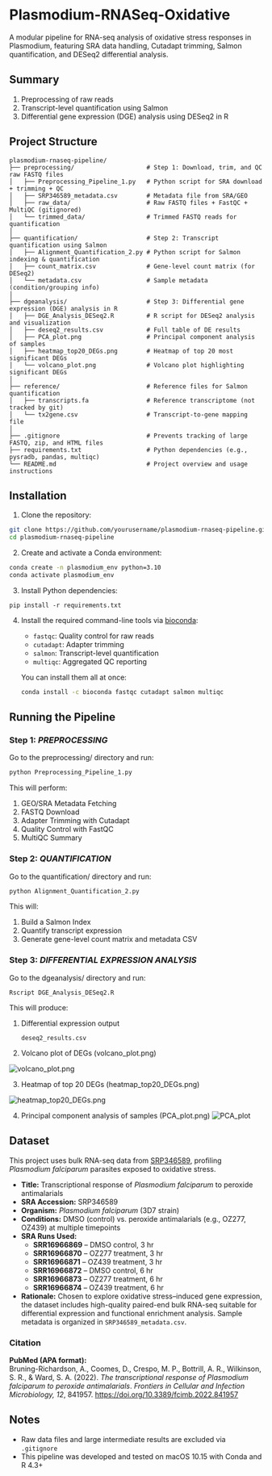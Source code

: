 # Plasmodium-RNASeq-Oxidative
A modular pipeline for RNA-seq analysis of oxidative stress responses in Plasmodium, featuring SRA data handling, Cutadapt trimming, Salmon quantification, and DESeq2 differential analysis.

## Summary
1. Preprocessing of raw reads
2. Transcript-level quantification using Salmon
3. Differential gene expression (DGE) analysis using DESeq2 in R

## Project Structure
```
plasmodium-rnaseq-pipeline/
├── preprocessing/                    # Step 1: Download, trim, and QC raw FASTQ files
│   ├── Preprocessing_Pipeline_1.py   # Python script for SRA download + trimming + QC
│   ├── SRP346589_metadata.csv        # Metadata file from SRA/GEO
│   ├── raw_data/                     # Raw FASTQ files + FastQC + MultiQC (gitignored)
│   └── trimmed_data/                 # Trimmed FASTQ reads for quantification
│
├── quantification/                   # Step 2: Transcript quantification using Salmon
│   ├── Alignment_Quantification_2.py # Python script for Salmon indexing & quantification
│   ├── count_matrix.csv              # Gene-level count matrix (for DESeq2)
│   └── metadata.csv                  # Sample metadata (condition/grouping info)
│
├── dgeanalysis/                      # Step 3: Differential gene expression (DGE) analysis in R
│   ├── DGE_Analysis_DESeq2.R         # R script for DESeq2 analysis and visualization
│   ├── deseq2_results.csv            # Full table of DE results
│   ├── PCA_plot.png                  # Principal component analysis of samples
│   ├── heatmap_top20_DEGs.png        # Heatmap of top 20 most significant DEGs
│   └── volcano_plot.png              # Volcano plot highlighting significant DEGs
│
├── reference/                        # Reference files for Salmon quantification
│   ├── transcripts.fa                # Reference transcriptome (not tracked by git)
│   └── tx2gene.csv                   # Transcript-to-gene mapping file
│
├── .gitignore                        # Prevents tracking of large FASTQ, zip, and HTML files
├── requirements.txt                  # Python dependencies (e.g., pysradb, pandas, multiqc)
└── README.md                         # Project overview and usage instructions
```
## Installation

1. Clone the repository:
```bash
git clone https://github.com/yourusername/plasmodium-rnaseq-pipeline.git
cd plasmodium-rnaseq-pipeline
```  

2. Create and activate a Conda environment:
```bash
conda create -n plasmodium_env python=3.10
conda activate plasmodium_env
```

3. Install Python dependencies:
```
pip install -r requirements.txt
```

4. Install the required command-line tools via [bioconda](https://bioconda.github.io/):
   - `fastqc`: Quality control for raw reads
   - `cutadapt`: Adapter trimming
   - `salmon`: Transcript-level quantification
   - `multiqc`: Aggregated QC reporting

   You can install them all at once:
   ```bash
   conda install -c bioconda fastqc cutadapt salmon multiqc

## Running the Pipeline

### Step 1:  *PREPROCESSING*
Go to the preprocessing/ directory and run: 
```python 
python Preprocessing_Pipeline_1.py
```
This will perform: 
1. GEO/SRA Metadata Fetching
2. FASTQ Download
3. Adapter Trimming with Cutadapt
4. Quality Control with FastQC
5. MultiQC Summary

### Step 2:  *QUANTIFICATION*
Go to the quantification/ directory and run:
```python
python Alignment_Quantification_2.py
```
This will: 
1. Build a Salmon Index
2. Quantify transcript expression
3. Generate gene-level count matrix and metadata CSV

### Step 3:  *DIFFERENTIAL EXPRESSION ANALYSIS*
Go to the dgeanalysis/ directory and run:
```
Rscript DGE_Analysis_DESeq2.R
```	
This will produce: 
1. Differential expression output
   
   ```deseq2_results.csv```

2. Volcano plot of DEGs (volcano_plot.png)
   
  ![volcano_plot.png](dgeanalysis/volcano_plot.png)

3. Heatmap of top 20 DEGs (heatmap_top20_DEGs.png)
   
  ![heatmap_top20_DEGs.png](dgeanalysis/heatmap_top20_DEGs.png)
  
4. Principal component analysis of samples (PCA_plot.png) 
  ![PCA_plot](dgeanalysis/PCA_plot.png)

## Dataset

This project uses bulk RNA-seq data from [SRP346589](https://www.ncbi.nlm.nih.gov/sra?term=SRP346589), profiling *Plasmodium falciparum* parasites exposed to oxidative stress.

- **Title:** Transcriptional response of *Plasmodium falciparum* to peroxide antimalarials  
- **SRA Accession:** SRP346589  
- **Organism:** *Plasmodium falciparum* (3D7 strain)  
- **Conditions:** DMSO (control) vs. peroxide antimalarials (e.g., OZ277, OZ439) at multiple timepoints
- **SRA Runs Used:**  
  - **SRR16966869** – DMSO control, 3 hr  
  - **SRR16966870** – OZ277 treatment, 3 hr  
  - **SRR16966871** – OZ439 treatment, 3 hr  
  - **SRR16966872** – DMSO control, 6 hr  
  - **SRR16966873** – OZ277 treatment, 6 hr  
  - **SRR16966874** – OZ439 treatment, 6 hr    
- **Rationale:** Chosen to explore oxidative stress–induced gene expression, the dataset includes high-quality paired-end bulk RNA-seq suitable for differential expression and functional enrichment analysis. Sample metadata is organized in `SRP346589_metadata.csv`.

### Citation

**PubMed (APA format):**  
Bruning-Richardson, A., Coomes, D., Crespo, M. P., Bottrill, A. R., Wilkinson, S. R., & Ward, S. A. (2022). *The transcriptional response of Plasmodium falciparum to peroxide antimalarials*. *Frontiers in Cellular and Infection Microbiology, 12*, 841957. https://doi.org/10.3389/fcimb.2022.841957

## Notes
* Raw data files and large intermediate results are excluded via ```.gitignore```
* This pipeline was developed and tested on macOS 10.15 with Conda and R 4.3+

